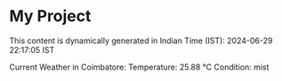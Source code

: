 # My Project

This content is dynamically generated in Indian Time (IST): 2024-06-29 22:17:05 IST


Current Weather in Coimbatore:
Temperature: 25.88 °C
Condition: mist
